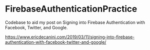# FirebaseAuthenticationPractice

Codebase to aid my post on Signing into Firebase Authentication with Facebook, Twitter, and Google.

https://www.ericdecanini.com/2019/03/11/signing-into-firebase-authentication-with-facebook-twitter-and-google/

